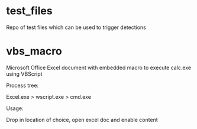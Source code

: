 # test_files

Repo of test files which can be used to trigger detections

# vbs_macro

Microsoft Office Excel document with embedded macro to execute calc.exe using VBScript

Process tree:

Excel.exe > wscript.exe > cmd.exe

Usage:

Drop in location of choice, open excel doc and enable content
